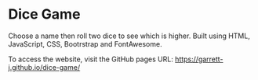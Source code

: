 # Dice Game

Choose a name then roll two dice to see which is higher. Built using HTML, JavaScript, CSS, Bootrstrap and FontAwesome.

To access the website, visit the GitHub pages URL: https://garrett-j.github.io/dice-game/
